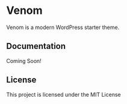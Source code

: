 # Venom

Venom is a modern WordPress starter theme. 

## Documentation

Coming Soon!

## License

This project is licensed under the MIT License
